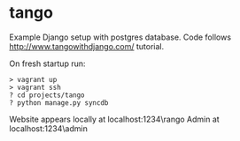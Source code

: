 tango
=======

Example Django setup with postgres database. 
Code follows http://www.tangowithdjango.com/ tutorial.

On fresh startup run: 

```
> vagrant up
> vagrant ssh
? cd projects/tango
? python manage.py syncdb
```

Website appears locally at localhost:1234\rango
Admin at localhost:1234\admin



